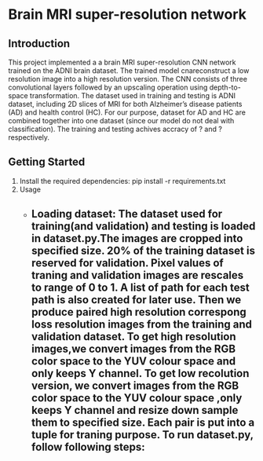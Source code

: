 # Brain MRI super-resolution network 
## Introduction
This project implemented a a brain MRI super-resolution CNN network trained on the ADNI brain dataset. The trained model cnareconstruct a low resolution image into a high resolution version. The CNN consists of  three convolutional layers followed by an upscaling operation using depth-to-space transformation. The dataset used in training and testing is ADNI dataset, including 2D slices of MRI for both Alzheimer’s disease patients (AD) and health control (HC). For our purpose, dataset for AD and HC are combined together into one dataset (since our model do not deal with classification). The training and testing achives accracy of ? and ? respectively.
## Getting Started
1. Install the required dependencies: pip install -r requirements.txt
2. Usage
   * Loading dataset:
     The dataset used for training(and validation) and testing is loaded in dataset.py.The images are cropped into specified size. 20% of the training             dataset is      reserved for validation. Pixel values of traning and validation images are rescales to range of 0 to 1. A list of path for each test path is also created          for        later use.
     Then we produce paired high resolution correspong loss resolution images from the training and validation dataset. To get high resolution images,we convert images from       the RGB color space to the YUV colour space and only keeps Y channel. To get low recolution version, we convert images from the RGB color space to the YUV colour space       ,only keeps Y channel and resize down sample them to specified size. Each pair is put into a tuple for traning purpose.
     To run dataset.py, follow following steps:
     - 
   
     
    
